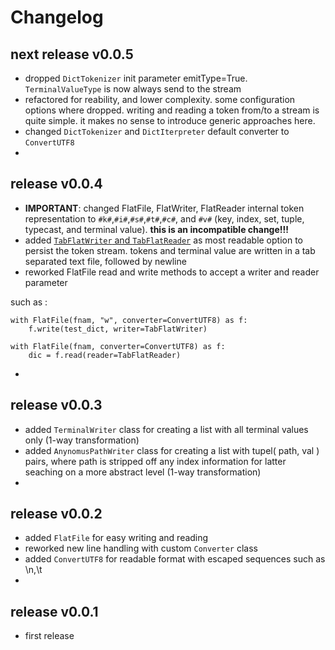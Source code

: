 
# Changelog


## next release v0.0.5

- dropped `DictTokenizer` init parameter emitType=True. `TerminalValueType` is now always send to the stream
- refactored for reability, and lower complexity. some configuration options where dropped. 
 writing and reading a token from/to a stream is quite simple. it makes no sense to introduce generic approaches here.
- changed `DictTokenizer` and `DictIterpreter` default converter to `ConvertUTF8`
- 


## release v0.0.4

- **IMPORTANT**: changed FlatFile, FlatWriter, FlatReader internal token representation to `#k#`,`#i#`,`#s#`,`#t#`,`#c#`, and `#v#` 
 (key, index, set, tuple, typecast, and terminal value). **this is an incompatible change!!!**
- added [`TabFlatWriter` and `TabFlatReader`](https://github.com/kr-g/pyreflat/blob/main/pyreflat/tab_flat.py) 
 as most readable option to persist the token stream. 
 tokens and terminal value are written in a tab separated text file, followed by newline
- reworked FlatFile read and write methods to accept a writer and reader parameter

such as :

    with FlatFile(fnam, "w", converter=ConvertUTF8) as f:
        f.write(test_dict, writer=TabFlatWriter)

    with FlatFile(fnam, converter=ConvertUTF8) as f:
        dic = f.read(reader=TabFlatReader)

- 


## release v0.0.3

- added `TerminalWriter` class for creating a list with all terminal values only (1-way transformation)
- added `AnynomusPathWriter` class for creating a list with tupel( path, val ) pairs, where path is stripped 
 off any index information for latter seaching on a more abstract level (1-way transformation)
- 


## release v0.0.2

- added `FlatFile` for easy writing and reading
- reworked new line handling with custom `Converter` class
- added `ConvertUTF8` for readable format with escaped sequences such as \n,\t
- 


## release v0.0.1

- first release
